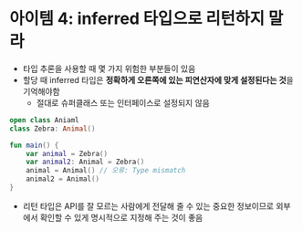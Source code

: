 # 아이템 4: inferred 타입으로 리턴하지 말라

- 타입 추론을 사용할 때 몇 가지 위험한 부분들이 있음
- 할당 때 inferred 타입은 **정확하게 오른쪽에 있는 피연산자에 맞게 설정된다는 것**을 기억해야함
  - 절대로 슈퍼클래스 또는 인터페이스로 설정되지 않음

```kotlin
open class Aniaml
class Zebra: Animal()

fun main() {
    var animal = Zebra()
    var animal2: Animal = Zebra()
    animal = Animal() // 오류: Type mismatch
    animal2 = Animal()
}
```

- 리턴 타입은 API를 잘 모르는 사람에게 전달해 줄 수 있는 중요한 정보이므로 외부에서 확인할 수 있게 명시적으로 지정해 주는 것이 좋음
